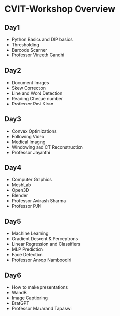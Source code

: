 # CVIT-Workshop Overview

## Day1
- Python Basics and DIP basics
- Thresholding
- Barcode Scanner
- Professor Vineeth Gandhi 

## Day2
- Document Images
- Skew Correction
- Line and Word Detection
- Reading Cheque number
- Professor Ravi Kiran

## Day3
- Convex Optimizations
- Following Video
- Medical Imaging
- Windowing and CT Reconstruction
- Professor Jayanthi

## Day4
- Computer Graphics
- MeshLab
- Open3D
- Blender
- Professor Avinash Sharma
- Professor PJN

## Day5
- Machine Learning
- Gradient Descent & Perceptrons
- Linear Regression and Classifiers
- MLP Prediction
- Face Detection 
- Professor Anoop Namboodiri

## Day6
- How to make presentations
- WandB
- Image Captioning
- BratGPT
- Professor Makarand Tapaswi
